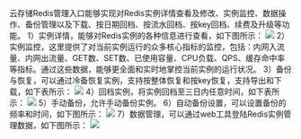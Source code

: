 云存储Redis管理入口能够实现对Redis实例详情查看及修改、实例监控、数据操作、备份管理以及下载、按日期回档、按流水回档、按key回档、续费及升级等功能。
1）实例详情，能够对Redis实例的各种信息进行查看，如下图所示：
 ![](http://imgcache.tce.fsphere.cn/image/mccdn.qcloud.com/static/img/b4905687886a9dee5f9ec4f2fd55505c/9.png)
2）实例监控，这里提供了对当前实例运行的众多核心指标的监控，包括：内网入流量、内网出流量、GET数、SET数、已使用容量、CPU负载、QPS、缓存命中率等指标。通过这些数据，能够更全面和实时地掌控当前实例的运行状况。
3）备份与恢复，可以通过冷备恢复实例，支持按整体恢复和按key恢复，支持导出和下载，如下表所示：
 ![](http://imgcache.tce.fsphere.cn/image/mccdn.qcloud.com/static/img/3e0a15d73bc10eaca3131ba98edcac22/1.png)
4）回档实例，将实例回档至三日内任意时间，如下表所示：
 ![](http://imgcache.tce.fsphere.cn/image/mccdn.qcloud.com/static/img/be8c67401cc8dc081764634c4977227c/2.png)
5）手动备份，允许手动备份实例。
6）自动备份设置，可以设置备份的频率和时间，如下图所示：
 ![](http://imgcache.tce.fsphere.cn/image/mccdn.qcloud.com/static/img/d20cf56d43ba9a3a9a2a1ba3f8c707d5/3.png)
7）数据管理，可以通过web工具登陆Redis实例管理数据，如下图所示：
![](http://imgcache.tce.fsphere.cn/image/mccdn.qcloud.com/static/img/69f4d66e4d251218036c65da3d073f2c/4.png)